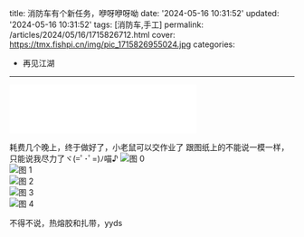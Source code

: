 title: 消防车有个新任务，咿呀咿呀呦
date: '2024-05-16 10:31:52'
updated: '2024-05-16 10:31:52'
tags: [消防车,手工]
permalink: /articles/2024/05/16/1715826712.html
cover: https://tmx.fishpi.cn/img/pic_1715826955024.jpg
categories: 
- 再见江湖
---

<iframe frameborder="no" border="0" marginwidth="0" marginheight="0" width=330 height=86 src="//music.163.com/outchain/player?type=2&id=1333212289&auto=0&height=66"></iframe>

耗费几个晚上，终于做好了，小老鼠可以交作业了
跟图纸上的不能说一模一样，只能说我尽力了ヾ(=ﾟ･ﾟ=)ﾉ喵♪
![图 0](https://tmx.fishpi.cn/img/pic_1715826836176.png)  
![图 1](https://tmx.fishpi.cn/img/pic_1715826845805.png)  
![图 2](https://tmx.fishpi.cn/img/pic_1715826857006.png)  
![图 3](https://tmx.fishpi.cn/img/pic_1715826867261.png)  
![图 4](https://tmx.fishpi.cn/img/pic_1715826876819.png)  

不得不说，热熔胶和扎带，yyds

